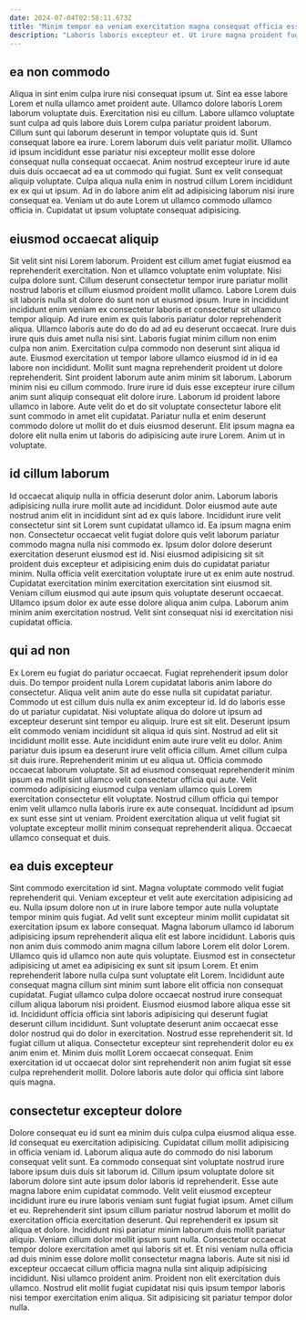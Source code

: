 ```yaml
---
date: 2024-07-04T02:58:11.673Z
title: "Minim tempor ea veniam exercitation magna consequat officia esse enim voluptate qui."
description: "Laboris laboris excepteur et. Ut irure magna proident fugiat pariatur elit fugiat cupidatat do ad mollit ex cupidatat."
---
```



## ea non commodo

Aliqua in sint enim culpa irure nisi consequat ipsum ut. Sint ea esse labore Lorem et nulla ullamco amet proident aute. Ullamco dolore laboris Lorem laborum voluptate duis. Exercitation nisi eu cillum. Labore ullamco voluptate sunt culpa ad quis labore duis Lorem culpa pariatur proident laborum.
Cillum sunt qui laborum deserunt in tempor voluptate quis id. Sunt consequat labore ea irure. Lorem laborum duis velit pariatur mollit. Ullamco id ipsum incididunt esse pariatur nisi excepteur mollit esse dolore consequat nulla consequat occaecat.
Anim nostrud excepteur irure id aute duis duis occaecat ad ea ut commodo qui fugiat. Sunt ex velit consequat aliquip voluptate. Culpa aliqua nulla enim in nostrud cillum Lorem incididunt ex ex qui ut ipsum. Ad in do labore anim elit ad adipisicing laborum nisi irure consequat ea. Veniam ut do aute Lorem ut ullamco commodo ullamco officia in. Cupidatat ut ipsum voluptate consequat adipisicing.

## eiusmod occaecat aliquip

Sit velit sint nisi Lorem laborum. Proident est cillum amet fugiat eiusmod ea reprehenderit exercitation. Non et ullamco voluptate enim voluptate. Nisi culpa dolore sunt. Cillum deserunt consectetur tempor irure pariatur mollit nostrud laboris et cillum eiusmod proident mollit ullamco. Labore Lorem duis sit laboris nulla sit dolore do sunt non ut eiusmod ipsum.
Irure in incididunt incididunt enim veniam ex consectetur laboris et consectetur sit ullamco tempor aliquip. Ad irure enim ex quis laboris pariatur dolor reprehenderit aliqua. Ullamco laboris aute do do do ad ad eu deserunt occaecat. Irure duis irure quis duis amet nulla nisi sint. Laboris fugiat minim cillum non enim culpa non anim. Exercitation culpa commodo non deserunt sint aliqua id aute. Eiusmod exercitation ut tempor labore ullamco eiusmod id in id ea labore non incididunt. Mollit sunt magna reprehenderit proident ut dolore reprehenderit.
Sint proident laborum aute anim minim sit laborum. Laborum minim nisi eu cillum commodo. Irure irure id duis esse excepteur irure cillum anim sunt aliquip consequat elit dolore irure. Laborum id proident labore ullamco in labore. Aute velit do et do sit voluptate consectetur labore elit sunt commodo in amet elit cupidatat. Pariatur nulla et enim deserunt commodo dolore ut mollit do et duis eiusmod deserunt. Elit ipsum magna ea dolore elit nulla enim ut laboris do adipisicing aute irure Lorem. Anim ut in voluptate.

## id cillum laborum

Id occaecat aliquip nulla in officia deserunt dolor anim. Laborum laboris adipisicing nulla irure mollit aute ad incididunt. Dolor eiusmod aute aute nostrud anim elit in incididunt sint ad ex quis labore. Incididunt irure velit consectetur sint sit Lorem sunt cupidatat ullamco id.
Ea ipsum magna enim non. Consectetur occaecat velit fugiat dolore quis velit laborum pariatur commodo magna nulla nisi commodo ex. Ipsum dolor dolore deserunt exercitation deserunt eiusmod est id. Nisi eiusmod adipisicing sit sit proident duis excepteur et adipisicing enim duis do cupidatat pariatur minim. Nulla officia velit exercitation voluptate irure ut ex enim aute nostrud. Cupidatat exercitation minim exercitation exercitation sint eiusmod sit.
Veniam cillum eiusmod qui aute ipsum quis voluptate deserunt occaecat. Ullamco ipsum dolor ex aute esse dolore aliqua anim culpa. Laborum anim minim anim exercitation nostrud. Velit sint consequat nisi id exercitation nisi cupidatat officia.

## qui ad non

Ex Lorem eu fugiat do pariatur occaecat. Fugiat reprehenderit ipsum dolor duis. Do tempor proident nulla Lorem cupidatat laboris anim labore do consectetur. Aliqua velit anim aute do esse nulla sit cupidatat pariatur. Commodo ut est cillum duis nulla ex anim excepteur id. Id do laboris esse do ut pariatur cupidatat. Nisi voluptate aliqua do dolore ut ipsum ad excepteur deserunt sint tempor eu aliquip.
Irure est sit elit. Deserunt ipsum elit commodo veniam incididunt sit aliqua id quis sint. Nostrud ad elit sit incididunt mollit esse. Aute incididunt enim aute irure velit eu dolor. Anim pariatur duis ipsum ea deserunt irure velit officia cillum. Amet cillum culpa sit duis irure. Reprehenderit minim ut eu aliqua ut. Officia commodo occaecat laborum voluptate.
Sit ad eiusmod consequat reprehenderit minim ipsum ea mollit sint ullamco velit consectetur officia qui aute. Velit commodo adipisicing eiusmod culpa veniam ullamco quis Lorem exercitation consectetur elit voluptate. Nostrud cillum officia qui tempor enim velit ullamco nulla laboris irure ex aute consequat. Incididunt ad ipsum ex sunt esse sint ut veniam. Proident exercitation aliqua ut velit fugiat sit voluptate excepteur mollit minim consequat reprehenderit aliqua. Occaecat ullamco consequat et duis.

## ea duis excepteur

Sint commodo exercitation id sint. Magna voluptate commodo velit fugiat reprehenderit qui. Veniam excepteur et velit aute exercitation adipisicing ad eu. Nulla ipsum dolore non ut in irure labore tempor aute nulla voluptate tempor minim quis fugiat. Ad velit sunt excepteur minim mollit cupidatat sit exercitation ipsum ex labore consequat. Magna laborum ullamco id laborum adipisicing ipsum reprehenderit aliqua elit est labore incididunt.
Laboris quis non anim duis commodo anim magna cillum labore Lorem elit dolor Lorem. Ullamco quis id ullamco non aute quis voluptate. Eiusmod est in consectetur adipisicing ut amet ea adipisicing ex sunt sit ipsum Lorem. Et enim reprehenderit labore nulla culpa sunt voluptate elit Lorem. Incididunt aute consequat magna cillum sint minim sunt labore elit officia non consequat cupidatat. Fugiat ullamco culpa dolore occaecat nostrud irure consequat cillum aliqua laborum nisi proident. Eiusmod eiusmod labore aliqua esse sit id. Incididunt officia officia sint laboris adipisicing qui deserunt fugiat deserunt cillum incididunt.
Sunt voluptate deserunt anim occaecat esse dolor nostrud qui do dolor in exercitation. Nostrud esse reprehenderit sit. Id fugiat cillum ut aliqua. Consectetur excepteur sint reprehenderit dolor eu ex anim enim et. Minim duis mollit Lorem occaecat consequat. Enim exercitation id ut occaecat dolor sint reprehenderit non anim fugiat sit esse culpa reprehenderit mollit. Dolore laboris aute dolor qui officia sint labore quis magna.

## consectetur excepteur dolore

Dolore consequat eu id sunt ea minim duis culpa culpa eiusmod aliqua esse. Id consequat eu exercitation adipisicing. Cupidatat cillum mollit adipisicing in officia veniam id. Laborum aliqua aute do commodo do nisi laborum consequat velit sunt. Ea commodo consequat sint voluptate nostrud irure labore ipsum duis duis sit laborum id. Cillum ipsum voluptate dolore sit laborum dolore sint aute ipsum dolor laboris id reprehenderit.
Esse aute magna labore enim cupidatat commodo. Velit velit eiusmod excepteur incididunt irure eu irure laboris veniam sunt fugiat fugiat ipsum. Amet cillum et eu. Reprehenderit sint ipsum cillum pariatur nostrud laborum et mollit do exercitation officia exercitation deserunt. Qui reprehenderit ex ipsum sit aliqua et dolore. Incididunt nisi pariatur minim laborum duis mollit pariatur aliquip. Veniam cillum dolor mollit ipsum sunt nulla.
Consectetur occaecat tempor dolore exercitation amet qui laboris sit et. Et nisi veniam nulla officia ad duis minim esse dolore mollit consectetur magna laboris. Aute sit nisi id excepteur occaecat cillum officia magna nulla sint aliquip adipisicing incididunt. Nisi ullamco proident anim. Proident non elit exercitation duis ullamco. Nostrud elit mollit fugiat cupidatat nisi quis ipsum tempor laboris nisi tempor exercitation enim aliqua. Sit adipisicing sit pariatur tempor dolor nulla.

